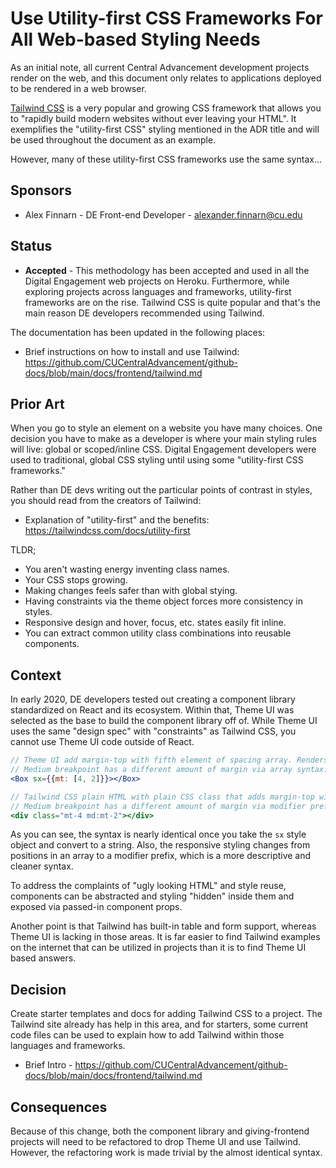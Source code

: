 # Use Utility-first CSS Frameworks For All Web-based Styling Needs

As an initial note, all current Central Advancement development projects render on the web, and this document only relates to
applications deployed to be rendered in a web browser.

[Tailwind CSS](https://tailwindcss.com/) is a very popular and growing CSS framework that allows you to "rapidly build modern websites 
without ever leaving your HTML". It exemplifies the "utility-first CSS" styling mentioned in the ADR title and will be used throughout 
the document as an example.

However, many of these utility-first CSS frameworks use the same syntax...

## Sponsors

- Alex Finnarn - DE Front-end Developer - alexander.finnarn@cu.edu

## Status

- **Accepted** - This methodology has been accepted and used in all the Digital Engagement web projects on Heroku. Furthermore, while exploring projects
across languages and frameworks, utility-first frameworks are on the rise. Tailwind CSS is quite popular and that's the main reason DE
developers recommended using Tailwind.

The documentation has been updated in the following places:

- Brief instructions on how to install and use Tailwind: https://github.com/CUCentralAdvancement/github-docs/blob/main/docs/frontend/tailwind.md

## Prior Art

When you go to style an element on a website you have many choices. One decision you have to make as a developer is where your main
styling rules will live: global or scoped/inline CSS. Digital Engagement developers were used to traditional, global CSS styling until
using some "utility-first CSS frameworks."

Rather than DE devs writing out the particular points of contrast in styles, you should read from the creators of Tailwind:

- Explanation of "utility-first" and the benefits: https://tailwindcss.com/docs/utility-first

TLDR;
- You aren't wasting energy inventing class names.
- Your CSS stops growing.
- Making changes feels safer than with global stying.
- Having constraints via the theme object forces more consistency in styles.
- Responsive design and hover, focus, etc. states easily fit inline.
- You can extract common utility class combinations into reusable components.

## Context

In early 2020, DE developers tested out creating a component library standardized on React and its ecosystem. Within that, Theme UI was
selected as the base to build the component library off of. While Theme UI uses the same "design spec" with "constraints" as Tailwind CSS,
you cannot use Theme UI code outside of React.

```jsx
// Theme UI add margin-top with fifth element of spacing array. Renders as a <div> tag.
// Medium breakpoint has a different amount of margin via array syntax.
<Box sx={{mt: [4, 2]}}></Box>

// Tailwind CSS plain HTML with plain CSS class that adds margin-top with fifth element of spacing array.
// Medium breakpoint has a different amount of margin via modifier prefix.
<div class="mt-4 md:mt-2"></div>
```

As you can see, the syntax is nearly identical once you take the `sx` style object and convert to a string. Also, the responsive styling
changes from positions in an array to a modifier prefix, which is a more descriptive and cleaner syntax.

To address the complaints of "ugly looking HTML" and style reuse, components can be abstracted and styling "hidden" inside them and exposed
via passed-in component props.

Another point is that Tailwind has built-in table and form support, whereas Theme UI is lacking in those areas. It is far easier to
find Tailwind examples on the internet that can be utilized in projects than it is to find Theme UI based answers. 

## Decision

Create starter templates and docs for adding Tailwind CSS to a project. The Tailwind site already has help in this area, and for
starters, some current code files can be used to explain how to add Tailwind within those languages and frameworks.

- Brief Intro - https://github.com/CUCentralAdvancement/github-docs/blob/main/docs/frontend/tailwind.md

## Consequences

Because of this change, both the component library and giving-frontend projects will need to be refactored to drop Theme UI and
use Tailwind. However, the refactoring work is made trivial by the almost identical syntax.
